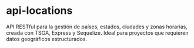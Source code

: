 # api-locations
API RESTful para la gestión de países, estados, ciudades y zonas horarias, creada con TSOA, Express y Sequelize. Ideal para proyectos que requieren datos geográficos estructurados.
